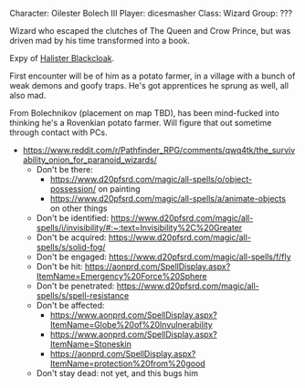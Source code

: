 Character: Oilester Bolech III
Player: dicesmasher
Class: Wizard
Group: ???

Wizard who escaped the clutches of The Queen and Crow Prince, but was driven mad by his time transformed into a book.

Expy of [Halister Blackcloak](https://forgottenrealms.fandom.com/wiki/Halaster_Blackcloak).

First encounter will be of him as a potato farmer, in a village with a bunch of weak demons and goofy traps. He's got apprentices he sprung as well, all also mad.

From Bolechnikov (placement on map TBD), has been mind-fucked into thinking he's a Rovenkian potato farmer. Will figure that out sometime through contact with PCs.

- https://www.reddit.com/r/Pathfinder_RPG/comments/qwq4tk/the_survivability_onion_for_paranoid_wizards/
  - Don't be there:
    + https://www.d20pfsrd.com/magic/all-spells/o/object-possession/ on painting
    + https://www.d20pfsrd.com/magic/all-spells/a/animate-objects on other things
  - Don't be identified: https://www.d20pfsrd.com/magic/all-spells/i/invisibility/#:~:text=Invisibility%2C%20Greater
  + Don't be acquired: https://www.d20pfsrd.com/magic/all-spells/s/solid-fog/
  + Don't be engaged: https://www.d20pfsrd.com/magic/all-spells/f/fly
  - Don't be hit: https://aonprd.com/SpellDisplay.aspx?ItemName=Emergency%20Force%20Sphere
  + Don't be penetrated: https://www.d20pfsrd.com/magic/all-spells/s/spell-resistance
  - Don't be affected:
    - https://www.aonprd.com/SpellDisplay.aspx?ItemName=Globe%20of%20Invulnerability
    + https://www.aonprd.com/SpellDisplay.aspx?ItemName=Stoneskin
    + https://aonprd.com/SpellDisplay.aspx?ItemName=protection%20from%20good
  - Don't stay dead: not yet, and this bugs him
